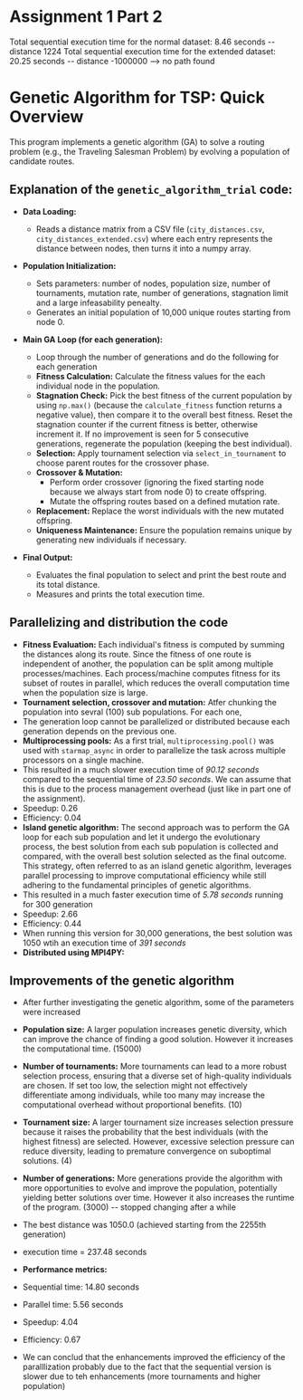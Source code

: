 # Assignment 1 Part 2

Total sequential execution time for the normal dataset: 8.46 seconds -- distance 1224
Total sequential execution time for the extended dataset: 20.25 seconds -- distance -1000000 --> no path found

# Genetic Algorithm for TSP: Quick Overview

This program implements a genetic algorithm (GA) to solve a routing problem (e.g., the Traveling Salesman Problem) by evolving a population of candidate routes.

## Explanation of the `genetic_algorithm_trial` code:

- **Data Loading:**
  - Reads a distance matrix from a CSV file (`city_distances.csv`, `city_distances_extended.csv`) where each entry represents the distance between nodes, then turns it into a numpy array.
  
- **Population Initialization:**
  - Sets parameters: number of nodes, population size, number of tournaments, mutation rate, number of generations, stagnation limit and a large infeasability penealty.
  - Generates an initial population of 10,000 unique routes starting from node 0.

- **Main GA Loop (for each generation):**
  - Loop through the number of generations and do the following for each generation
  - **Fitness Calculation:** Calculate the fitness values for the each individual node in the population.
  - **Stagnation Check:** Pick the best fitness of the current population by using `np.max()` (because the `calculate_fitness` function returns a negative value), then compare it to the overall best fitness. Reset the stagnation counter if the current fitness is better, otherwise increment it. If no improvement is seen for 5 consecutive generations, regenerate the population (keeping the best individual).
  - **Selection:** Apply tournament selection via `select_in_tournament` to choose parent routes for the crossover phase.
  - **Crossover & Mutation:** 
    - Perform order crossover (ignoring the fixed starting node because we always start from node 0) to create offspring.
    - Mutate the offspring routes based on a defined mutation rate.
  - **Replacement:** Replace the worst individuals with the new mutated offspring.
  - **Uniqueness Maintenance:** Ensure the population remains unique by generating new individuals if necessary.

- **Final Output:**
  - Evaluates the final population to select and print the best route and its total distance.
  - Measures and prints the total execution time.

## Parallelizing and distribution the code 
- **Fitness Evaluation:** Each individual's fitness is computed by summing the distances along its route. Since the fitness of one route is independent of another, the population can be split among multiple processes/machines. Each process/machine computes fitness for its subset of routes in parallel, which reduces the overall computation time when the population size is large.
- **Tournament selection, crossover and mutation:** Atfer chunking the population into sevral (100) sub populations. For each one, 
- The generation loop cannot be parallelized or distributed because each generation depends on the previous one.
- **Multiprocessing pools:** As a first trial, `multiprocessing.pool()` was used with `starmap_async` in order to parallelize the task across multiple processors on a single machine.
- This resulted in a much slower execution time of *90.12 seconds* compared to the sequential time of *23.50 seconds*. We can assume that this is due to the process management overhead (just like in part one of the assignment).
- Speedup: 0.26
- Efficiency: 0.04
- **Island genetic algorithm:** The second approach was to perform the GA loop for each sub population and let it undergo the evolutionary process, the best solution from each sub population is collected and compared, with the overall best solution selected as the final outcome. This strategy, often referred to as an island genetic algorithm, leverages parallel processing to improve computational efficiency while still adhering to the fundamental principles of genetic algorithms.
- This resulted in a much faster execution time of *5.78 seconds* running for 300 generation
- Speedup: 2.66
- Efficiency: 0.44
- When running this version for 30,000 generations, the best solution was 1050 wtih an execution time of *391 seconds*
- **Distributed using MPI4PY:**

## Improvements of the genetic algorithm
- After further investigating the genetic algorithm, some of the parameters were increased
- **Population size:** A larger population increases genetic diversity, which can improve the chance of finding a good solution. However it increases the computational time. (15000)
- **Number of tournaments:** More tournaments can lead to a more robust selection process, ensuring that a diverse set of high-quality individuals are chosen. If set too low, the selection might not effectively differentiate among individuals, while too many may increase the computational overhead without proportional benefits. (10)
- **Tournament size:** A larger tournament size increases selection pressure because it raises the probability that the best individuals (with the highest fitness) are selected. However, excessive selection pressure can reduce diversity, leading to premature convergence on suboptimal solutions. (4)
- **Number of generations:** More generations provide the algorithm with more opportunities to evolve and improve the population, potentially yielding better solutions over time. However it also increases the runtime of the program. (3000) -- stopped changing after a while
- The best distance was 1050.0 (achieved starting from the 2255th generation)
- execution time = 237.48 seconds

- **Performance metrics:**
- Sequential time: 14.80 seconds
- Parallel time: 5.56 seconds
- Speedup: 4.04
- Efficiency: 0.67
- We can conclud that the enhancements improved the efficiency of the paralllization probably due to the fact that the sequential version is slower due to teh enhancements (more tournaments and higher population)